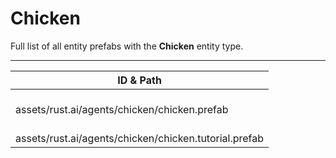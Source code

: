 # Chicken
Full list of all <Badge type="warning" text="2"/> entity prefabs with the **Chicken** entity type.

---
| ID & Path |
| --- |
| <a href="#152398164"><Badge id="152398164" type="tip" text="#"/></a> <Badge type="tip" text="152398164"/> <Badge type="info" text="Poolable"/> <Badge type="info" text="RealmedRemove"/> <Badge type="info" text="Spawnable"/> <Badge type="info" text="NpcWalkAnimation"/> <Badge type="info" text="NPCNavigator"/> <Badge type="info" text="PrefabInformation"/> <Badge type="info" text="AnimalBrain"/> <br> assets/rust.ai/agents/chicken/chicken.prefab |
| <a href="#2830011179"><Badge id="2830011179" type="tip" text="#"/></a> <Badge type="tip" text="2830011179"/> <Badge type="info" text="Poolable"/> <Badge type="info" text="RealmedRemove"/> <Badge type="info" text="Spawnable"/> <Badge type="info" text="NpcWalkAnimation"/> <Badge type="info" text="NPCNavigator"/> <Badge type="info" text="PrefabInformation"/> <Badge type="info" text="AnimalBrain"/> <br> assets/rust.ai/agents/chicken/chicken.tutorial.prefab |
